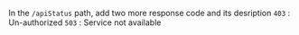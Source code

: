 In the `/apiStatus` path, add two more response code and its desription
`403` : Un-authorized
`503` : Service not available
